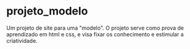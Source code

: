 # projeto_modelo
Um projeto de site para uma "modelo". 
O projeto serve como prova de aprendizado em html e css, e visa fixar os conhecimento e estimular a criatividade.

